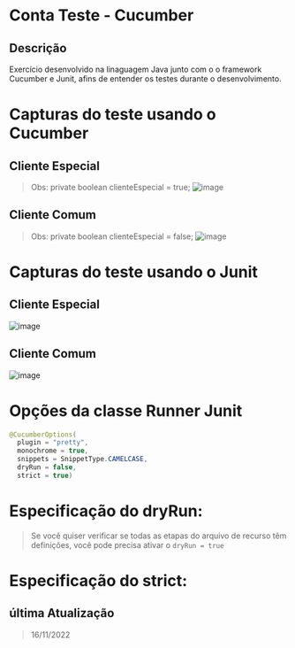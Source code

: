 # Conta Teste - Cucumber

## Descrição
Exercício desenvolvido na linaguagem Java junto com o o framework Cucumber e Junit, afins de entender os testes durante o desenvolvimento.

# Capturas do teste usando o Cucumber

## Cliente Especial
> Obs: private boolean clienteEspecial = true;
> ![image](https://user-images.githubusercontent.com/38986134/202322136-0add3f09-2396-44e5-bdee-b3b42b0425b1.png)


## Cliente Comum
> Obs: private boolean clienteEspecial = false;
![image](https://user-images.githubusercontent.com/38986134/202322062-6ec74141-a4d3-45b6-89c2-48306e81cedd.png)


# Capturas do teste usando o Junit

## Cliente Especial
![image](https://user-images.githubusercontent.com/38986134/202322333-4d089661-40c6-461d-b170-1a6166407d28.png)

## Cliente Comum
![image](https://user-images.githubusercontent.com/38986134/202322408-6a245233-4116-4e87-aaa2-4d7e34d27d67.png)

# Opções da classe Runner Junit
```java
@CucumberOptions(
  plugin = "pretty", 
  monochrome = true, 
  snippets = SnippetType.CAMELCASE, 
  dryRun = false, 
  strict = true)
```

# Especificação do dryRun:
> Se você quiser verificar se todas as etapas do arquivo de recurso têm definições, você pode precisa ativar o `dryRun = true`

# Especificação do strict:

## última Atualização
> 16/11/2022
